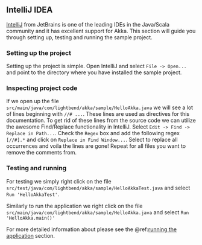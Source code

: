 IntelliJ IDEA
-------------

[IntelliJ](https://www.jetbrains.com/idea/) from JetBrains is one of the leading IDEs in the Java/Scala community and it has excellent support for Akka. This section will guide you through setting up, testing and running the sample project.

### Setting up the project

Setting up the project is simple. Open IntelliJ and select `File -> Open...` and point to the directory where you have installed the sample project.

### Inspecting project code

If we open up the file `src/main/java/com/lightbend/akka/sample/HelloAkka.java` we will see a lot of lines beginning with `//# ...`. These lines are used as directives for this documentation. To get rid of these lines from the source code we can utilize the awesome Find/Replace functionality in IntelliJ. Select `Edit -> Find -> Replace in Path...`. Check the `Regex` box and add the following regex `[//#].*` and click on `Replace in Find Window...`. Select to replace all occurrences and voila the lines are gone! Repeat for all files you want to remove the comments from.

### Testing and running

For testing we simply right click on the file `src/test/java/com/lightbend/akka/sample/HelloAkkaTest.java` and select `Run 'HelloAkkaTest'`.

Similarly to run the application we right click on the file `src/main/java/com/lightbend/akka/sample/HelloAkka.java` and select `Run 'HelloAkka.main()'`

For more detailed information about please see the @ref:[running the application](running-the-application.md) section.
